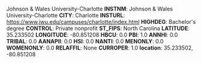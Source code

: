 
Johnson & Wales University-Charlotte
**INSTNM**: Johnson & Wales University-Charlotte 
**CITY**: Charlotte 
**INSTURL**: https://www.jwu.edu/campuses/charlotte/index.html 
**HIGHDEG**: Bachelor's degree 
**CONTROL**: Private nonprofit 
**ST_FIPS**: North Carolina 
**LATITUDE**: 35.233502 
**LONGITUDE**: -80.851208 
**HBCU**: 0.0 
**PBI**: 1.0 
**ANNHI**: 0.0 
**TRIBAL**: 0.0 
**AANAPII**: 0.0 
**HSI**: 0.0 
**NANTI**: 0.0 
**MENONLY**: 0.0 
**WOMENONLY**: 0.0 
**RELAFFIL**: None 
**CURROPER**: 1.0 
**location**: 35.233502, -80.851208 